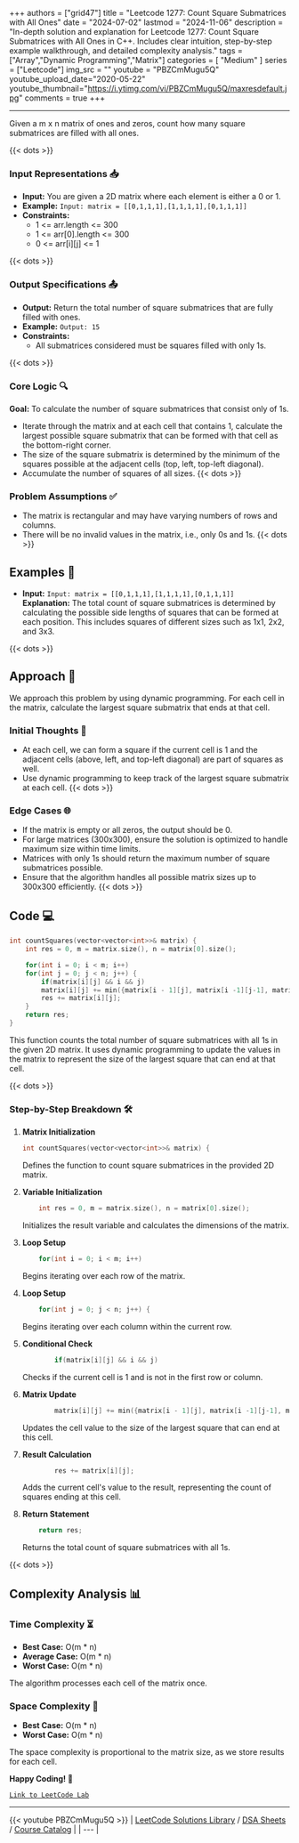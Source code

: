 
+++
authors = ["grid47"]
title = "Leetcode 1277: Count Square Submatrices with All Ones"
date = "2024-07-02"
lastmod = "2024-11-06"
description = "In-depth solution and explanation for Leetcode 1277: Count Square Submatrices with All Ones in C++. Includes clear intuition, step-by-step example walkthrough, and detailed complexity analysis."
tags = ["Array","Dynamic Programming","Matrix"]
categories = [
    "Medium"
]
series = ["Leetcode"]
img_src = ""
youtube = "PBZCmMugu5Q"
youtube_upload_date="2020-05-22"
youtube_thumbnail="https://i.ytimg.com/vi/PBZCmMugu5Q/maxresdefault.jpg"
comments = true
+++



---
Given a m x n matrix of ones and zeros, count how many square submatrices are filled with all ones.
<!--more-->
{{< dots >}}
### Input Representations 📥
- **Input:** You are given a 2D matrix where each element is either a 0 or 1.
- **Example:** `Input: matrix = [[0,1,1,1],[1,1,1,1],[0,1,1,1]]`
- **Constraints:**
	- 1 <= arr.length <= 300
	- 1 <= arr[0].length <= 300
	- 0 <= arr[i][j] <= 1

{{< dots >}}
### Output Specifications 📤
- **Output:** Return the total number of square submatrices that are fully filled with ones.
- **Example:** `Output: 15`
- **Constraints:**
	- All submatrices considered must be squares filled with only 1s.

{{< dots >}}
### Core Logic 🔍
**Goal:** To calculate the number of square submatrices that consist only of 1s.

- Iterate through the matrix and at each cell that contains 1, calculate the largest possible square submatrix that can be formed with that cell as the bottom-right corner.
- The size of the square submatrix is determined by the minimum of the squares possible at the adjacent cells (top, left, top-left diagonal).
- Accumulate the number of squares of all sizes.
{{< dots >}}
### Problem Assumptions ✅
- The matrix is rectangular and may have varying numbers of rows and columns.
- There will be no invalid values in the matrix, i.e., only 0s and 1s.
{{< dots >}}
## Examples 🧩
- **Input:** `Input: matrix = [[0,1,1,1],[1,1,1,1],[0,1,1,1]]`  \
  **Explanation:** The total count of square submatrices is determined by calculating the possible side lengths of squares that can be formed at each position. This includes squares of different sizes such as 1x1, 2x2, and 3x3.

{{< dots >}}
## Approach 🚀
We approach this problem by using dynamic programming. For each cell in the matrix, calculate the largest square submatrix that ends at that cell.

### Initial Thoughts 💭
- At each cell, we can form a square if the current cell is 1 and the adjacent cells (above, left, and top-left diagonal) are part of squares as well.
- Use dynamic programming to keep track of the largest square submatrix at each cell.
{{< dots >}}
### Edge Cases 🌐
- If the matrix is empty or all zeros, the output should be 0.
- For large matrices (300x300), ensure the solution is optimized to handle maximum size within time limits.
- Matrices with only 1s should return the maximum number of square submatrices possible.
- Ensure that the algorithm handles all possible matrix sizes up to 300x300 efficiently.
{{< dots >}}
## Code 💻
```cpp
int countSquares(vector<vector<int>>& matrix) {
    int res = 0, m = matrix.size(), n = matrix[0].size();

    for(int i = 0; i < m; i++)
    for(int j = 0; j < n; j++) {
        if(matrix[i][j] && i && j)
        matrix[i][j] += min({matrix[i - 1][j], matrix[i -1][j-1], matrix[i][j -1]});
        res += matrix[i][j];
    }
    return res;
}
```

This function counts the total number of square submatrices with all 1s in the given 2D matrix. It uses dynamic programming to update the values in the matrix to represent the size of the largest square that can end at that cell.

{{< dots >}}
### Step-by-Step Breakdown 🛠️
1. **Matrix Initialization**
	```cpp
	int countSquares(vector<vector<int>>& matrix) {
	```
	Defines the function to count square submatrices in the provided 2D matrix.

2. **Variable Initialization**
	```cpp
	    int res = 0, m = matrix.size(), n = matrix[0].size();
	```
	Initializes the result variable and calculates the dimensions of the matrix.

3. **Loop Setup**
	```cpp
	    for(int i = 0; i < m; i++)
	```
	Begins iterating over each row of the matrix.

4. **Loop Setup**
	```cpp
	    for(int j = 0; j < n; j++) {
	```
	Begins iterating over each column within the current row.

5. **Conditional Check**
	```cpp
	        if(matrix[i][j] && i && j)
	```
	Checks if the current cell is 1 and is not in the first row or column.

6. **Matrix Update**
	```cpp
	        matrix[i][j] += min({matrix[i - 1][j], matrix[i -1][j-1], matrix[i][j -1]});
	```
	Updates the cell value to the size of the largest square that can end at this cell.

7. **Result Calculation**
	```cpp
	        res += matrix[i][j];
	```
	Adds the current cell's value to the result, representing the count of squares ending at this cell.

8. **Return Statement**
	```cpp
	    return res;
	```
	Returns the total count of square submatrices with all 1s.

{{< dots >}}
## Complexity Analysis 📊
### Time Complexity ⏳
- **Best Case:** O(m * n)
- **Average Case:** O(m * n)
- **Worst Case:** O(m * n)

The algorithm processes each cell of the matrix once.

### Space Complexity 💾
- **Best Case:** O(m * n)
- **Worst Case:** O(m * n)

The space complexity is proportional to the matrix size, as we store results for each cell.

**Happy Coding! 🎉**


[`Link to LeetCode Lab`](https://leetcode.com/problems/count-square-submatrices-with-all-ones/description/)

---
{{< youtube PBZCmMugu5Q >}}
| [LeetCode Solutions Library](https://grid47.xyz/leetcode/) / [DSA Sheets](https://grid47.xyz/sheets/) / [Course Catalog](https://grid47.xyz/courses/) |
| --- |
